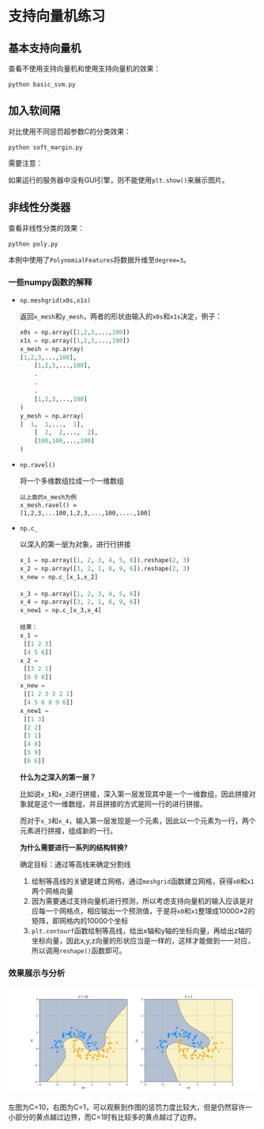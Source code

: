 # 支持向量机练习

## 基本支持向量机

查看不使用支持向量机和使用支持向量机的效果：

```shell
python basic_svm.py
```

## 加入软间隔

对比使用不同惩罚超参数C的分类效果：

```shell
python soft_margin.py
```

需要注意：

如果运行的服务器中没有GUI引擎，则不能使用`plt.show()`来展示图片。

## 非线性分类器

查看非线性分类的效果：

```shell
python poly.py
```

本例中使用了`PolynomialFeatures`将数据升维至`degree=3`。



### 一些numpy函数的解释

- `np.meshgrid(x0s,x1s)`

    ​	返回`x_mesh`和`y_mesh`，两者的形状由输入的`x0s`和`x1s`决定，例子：

    ```python
    x0s = np.array([1,2,3,...,100])
    x1s = np.array([1,2,3,...,100])
    x_mesh = np.array(
    [1,2,3,...,100],
        [1,2,3,...,100],
        .
        .
        .
        [1,2,3,...,100]
    )
    y_mesh = np.array(
    [  1,  1,...,  1],
        [  2,  2,...,  2],
        [100,100,...,100]
    )
    ```

- `np.ravel()`

    将一个多维数组拉成一个一维数组

    ```
    以上面的x_mesh为例
    x_mesh.ravel() = 
    [1,2,3,...100,1,2,3,...,100,....,100]
    ```

- `np.c_`

    以深入的第一层为对象，进行行拼接

    ```python
    x_1 = np.array([1, 2, 3, 4, 5, 6]).reshape(2, 3)
    x_2 = np.array([3, 2, 1, 8, 9, 6]).reshape(2, 3)
    x_new = np.c_[x_1,x_2]
    
    x_3 = np.array([1, 2, 3, 4, 5, 6])
    x_4 = np.array([3, 2, 1, 8, 9, 6])
    x_new1 = np.c_[x_3,x_4]
    
    结果：
    x_1 = 
     [[1 2 3]
     [4 5 6]]
    x_2 = 
     [[3 2 1]
     [8 9 6]]
    x_new = 
     [[1 2 3 3 2 1]
     [4 5 6 8 9 6]]
    x_new1 = 
     [[1 3]
     [2 2]
     [3 1]
     [4 8]
     [5 9]
     [6 6]]
    ```

    **什么为之深入的第一层？**

    比如说`x_1`和`x_2`进行拼接，深入第一层发现其中是一个一维数组，因此拼接对象就是这个一维数组，并且拼接的方式是同一行的进行拼接。

    而对于`x_3`和`x_4`，输入第一层发现是一个元素，因此以一个元素为一行，两个元素进行拼接，组成新的一行。

    **为什么需要进行一系列的结构转换?**

    确定目标：通过等高线来确定分割线

    1. 绘制等高线的关键是建立网格，通过`meshgrid`函数建立网格，获得`x0`和`x1`两个网格向量
    2. 因为需要通过支持向量机进行预测，所以考虑支持向量机的输入应该是对应每一个网格点，相应输出一个预测值，于是将`x0`和`x1`整理成10000×2的矩阵，即网格内的10000个坐标
    3. `plt.contourf`函数绘制等高线，给出x轴和y轴的坐标向量，再给出z轴的坐标向量，因此x,y,z向量的形状应当是一样的，这样才能做到一一对应，所以调用`reshape()`函数即可。



### 效果展示与分析

![poly.png](https://github.com/Server-Not-Found/BasicML/blob/master/SVM/figures/poly.png?raw=true)



左图为C=10，右图为C=1，可以观察到作图的惩罚力度比较大，但是仍然容许一小部分的黄点越过边界，而C=1时有比较多的黄点越过了边界。